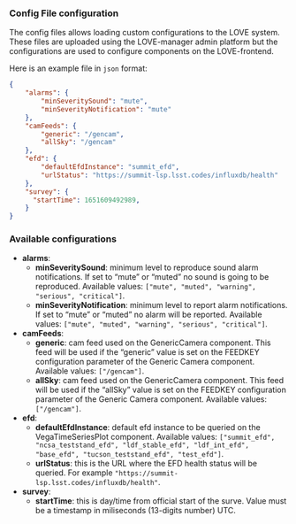 ### Config File configuration

The config files allows loading custom configurations to the LOVE system. These files are uploaded using the LOVE-manager admin platform but the configurations are used to configure components on the LOVE-frontend.

Here is an example file in `json` format:

```json static
{
    "alarms": {
        "minSeveritySound": "mute",
        "minSeverityNotification": "mute"
    },
    "camFeeds": {
        "generic": "/gencam",
        "allSky": "/gencam"
    },
    "efd": {
        "defaultEfdInstance": "summit_efd",
        "urlStatus": "https://summit-lsp.lsst.codes/influxdb/health"
    },
    "survey": {
      "startTime": 1651609492989,
    }
}
```

### Available configurations
- **alarms**:
  - **minSeveritySound**: minimum level to reproduce sound alarm notifications. If set to “mute” or “muted” no sound is going to be reproduced. Available values: `["mute", "muted", "warning", "serious", "critical"]`.
  - **minSeverityNotification**: minimum level to report alarm notifications. If set to “mute” or “muted” no alarm will be reported. Available values: `["mute", "muted", "warning", "serious", "critical"]`.
- **camFeeds**:
  - **generic**: cam feed used on the GenericCamera component. This feed will be used if the “generic” value is set on the FEEDKEY configuration parameter of the Generic Camera component. Available values: `["/gencam"]`.
  - **allSky**: cam feed used on the GenericCamera component. This feed will be used if the “allSky” value is set on the FEEDKEY configuration parameter of the Generic Camera component. Available values: `["/gencam"]`.
- **efd**:
  - **defaultEfdInstance**: default efd instance to be queried on the VegaTimeSeriesPlot component. Available values: `["summit_efd", "ncsa_teststand_efd", "ldf_stable_efd", "ldf_int_efd", "base_efd", "tucson_teststand_efd", "test_efd"]`.
  - **urlStatus**: this is the URL where the EFD health status will be queried. For example `"https://summit-lsp.lsst.codes/influxdb/health"`.
- **survey**:
  - **startTime**: this is day/time from official start of the surve. Value must be a timestamp in miliseconds (13-digits number) UTC.